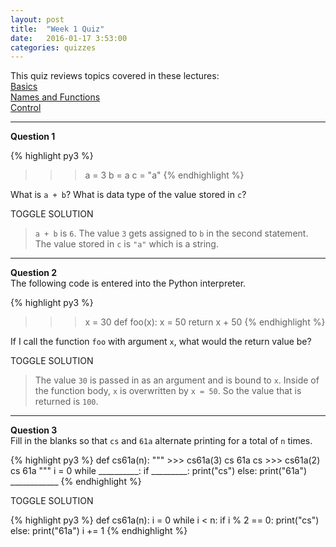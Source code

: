 ```yaml
---
layout: post
title:  "Week 1 Quiz"
date:   2016-01-17 3:53:00
categories: quizzes
---
```


This quiz reviews topics covered in these lectures:  
[Basics](http://cs61a.org/assets/slides/01_6pp.pdf)   
[Names and Functions](http://cs61a.org/assets/slides/02_6pp.pdf)  
[Control](http://cs61a.org/assets/slides/03_6pp.pdf)  

---
**Question 1**  

{% highlight py3 %}
>>> a = 3
>>> b = a
>>> c = "a"
{% endhighlight %}

What is `a + b`? What is data type of the value stored in `c`?

<a class="btn btn-default solution-toggle">TOGGLE SOLUTION</a>

<blockquote class="solution">
<code>a + b</code> is <code>6</code>. The value <code>3</code> gets assigned to <code>b</code> in the second statement. The value stored in <code>c</code> is <code>"a"</code> which is a string.
</blockquote>

 --- 
  
**Question 2**  
The following code is entered into the Python interpreter.
   
{% highlight py3 %}
>>> x = 30
>>> def foo(x):
        x = 50
        return x + 50 
{% endhighlight %}    

If I call the function `foo` with argument `x`, what would the return value be?

<a class="btn btn-default solution-toggle-2">TOGGLE SOLUTION</a>

<blockquote class="solution-2">
The value <code>30</code> is passed in as an argument and is bound to <code>x</code>. Inside of the function body, <code>x</code> is overwritten by <code>x = 50</code>. So the value that is returned is <code>100</code>.
</blockquote>

 --- 
  
**Question 3**  
Fill in the blanks so that <code>cs</code> and <code>61a</code> alternate printing for a total of <code>n</code> times.

{% highlight py3 %}
def cs61a(n):
    """
    >>> cs61a(3)
    cs
    61a
    cs
    >>> cs61a(2)
    cs
    61a
    """
    i = 0
    while __________:
        if _________:
            print("cs")
        else:
            print("61a")
        ____________
{% endhighlight %}    

<a class="btn btn-default solution-toggle-3">TOGGLE SOLUTION</a>

<div class="solution-3">
{% highlight py3 %}
def cs61a(n):
    i = 0
    while i < n:
        if i % 2 == 0:
            print("cs")
        else:
            print("61a")
        i += 1
{% endhighlight %}    
</blockquote>
